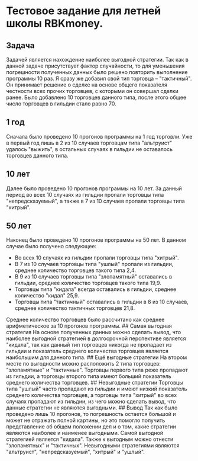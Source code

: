 # Тестовое задание для летней школы RBKmoney.

## Задача
 Задачей является нахождение наиболее выгодной стратегии. Так как в данной задаче присутствует фактор случайности, то для уменьшения погрешности полученных данных было решено повторить выполнение программы 10 раз. Я сразу же добавил свой тип торговца – "тактичный". Он принимает решение о сделке на основе общего показателя честности всех прочих торговцев, с которыми он совершал сделки ранее. Было добавлено 10 торговцев данного типа, после этого общее число торговцев в гильдии стало равно 70. 
## 1 год
  Сначала было проведено 10 прогонов программы на 1 год торговли. Уже в первый год лишь в 2 из 10 случаев торговцам типа "альтруист" удалось "выжить", в остальных случаях в гильдии не оставалось торговцев данного типа. 
## 10 лет
  Далее было проведено 10 прогонов программы на 10 лет. За данный период во всех 10 случаях из гильдии пропали торговцы типа "непредсказуемый", а также в 7 из 10 случаев пропали торговцы типа "хитрый".
## 50 лет
  Наконец было проведено 10 прогонов программы на 50 лет. В данном случае было получено следующее:
  <ul>
    <li>Во всех 10 случаях из гильдии пропали торговцы типа "хитрый".</li>
    <li>В 7 из 10 случаев торговцы типа "ушлый" пропали из гильдии, среднее количество торговцев такого типа 2,4.</li>
    <li>В 9 из 10 случаев торговцы типа "злопамятный" оставались в гильдии, среднее количество торговцев такого типа 19,9.</li>
    <li>Торговцы типа "кидала" всегда оставались в гильдии, среднее количество "кидал" 25,9.</li>
    <li>Торговцы типа "тактичный" оставались в гильдии в 8 из 10 случаев, среднее количество тактичных торговцев 21,8.</li>
  </ul>
  Среднее количество торговцев было рассчитано как среднее арифметическое за 10 прогонов программы.
  ## Самая выгодная стратегия
  На основе полученных данных можно сделать вывод, что наиболее выгодной стратегией в долгосрочной перспективе является "кидала", так как данный тип торговцев никогда не пропадает из гильдии и показатель среднего количества торговцев является наибольшим для данного типа.
  ## Ещё выгодные стратегии
  На втором месте по выгодности можно расположить 2 типа торговцев: "злопамятные" и "тактичные". Торговцы первого типа реже пропадают из гильдии, а торговцы второго типа имеют больший показатель среднего количества торговцев.
  ## Невыгодные стратегии
  Торговцы типа "ушлый" часто пропадают из гильдии и имеют низкий показатель среднего количества торговцев, а торговцы типа "хитрый" во всех случаях пропадают из гильдии, из чего можно сделать вывод, что данные стратегии не являются выгодными.
  ## Вывод
  Так как было проведено лишь 10 прогонов, то погрешность остается большой и может не отражать полной картины, но это помогло получить представление об общем положении дел и о том, какие стратегии являются наиболее и наименее выгодными. Самой выгодной стратегией является "кидала". Также к выгодным можно отнести "злопамятных" и "тактичных". Невыгодными стратегиями являются "альтруист", "непредсказуемый", "хитрый" и "ушлый".
